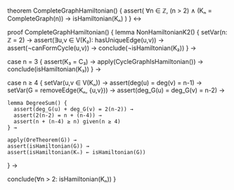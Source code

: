 theorem CompleteGraphHamiltonian() {
  assert(
    ∀n ∈ ℤ, (n > 2) ∧ (Kₙ = CompleteGraph(n)) →
    isHamiltonian(Kₙ)
  )
} ↔

proof CompleteGraphHamiltonian() {
  lemma NonHamiltonianK2() {
    setVar(n: ℤ = 2) →
    assert(∃u,v ∈ V(K₂): hasUniqueEdge(u,v)) →
    assert(¬canFormCycle(u,v)) →
    conclude(¬isHamiltonian(K₂))
  } →

  case n = 3 {
    assert(K₃ = C₃) →
    apply(CycleGraphIsHamiltonian()) →
    conclude(isHamiltonian(K₃))
  } →

  case n ≥ 4 {
    setVar(u,v ∈ V(Kₙ)) →
    assert(deg(u) = deg(v) = n-1) →
    setVar(G = removeEdge(Kₙ, {u,v})) →
    assert(deg_G(u) = deg_G(v) = n-2) →
    
    lemma DegreeSum() {
      assert(deg_G(u) + deg_G(v) = 2(n-2)) →
      assert(2(n-2) = n + (n-4)) →
      assert(n + (n-4) ≥ n) given(n ≥ 4)
    } →
    
    apply(OreTheorem(G)) →
    assert(isHamiltonian(G)) →
    assert(isHamiltonian(Kₙ) ← isHamiltonian(G))
  } →
  
  conclude(∀n > 2: isHamiltonian(Kₙ))
}